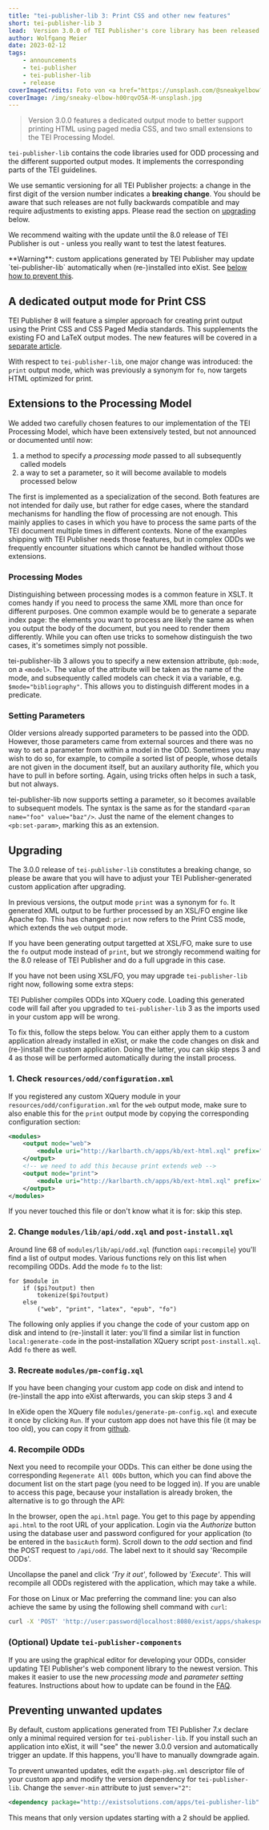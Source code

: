 ```yaml
---
title: "tei-publisher-lib 3: Print CSS and other new features"
short: tei-publisher-lib 3
lead:  Version 3.0.0 of TEI Publisher's core library has been released
author: Wolfgang Meier
date: 2023-02-12
tags:
    - announcements
    - tei-publisher
    - tei-publisher-lib
    - release
coverImageCredits: Foto von <a href="https://unsplash.com/@sneakyelbow?utm_source=unsplash&utm_medium=referral&utm_content=creditCopyText">Sneaky Elbow</a> auf <a href="https://unsplash.com/de/s/fotos/three?utm_source=unsplash&utm_medium=referral&utm_content=creditCopyText">Unsplash</a>
coverImage: /img/sneaky-elbow-h00rqvO5A-M-unsplash.jpg
--- 
```


> Version 3.0.0 features a dedicated output mode to better support printing HTML using paged media CSS, and two small extensions to the TEI Processing Model.

`tei-publisher-lib` contains the code libraries used for ODD processing and the different supported output modes. It implements the corresponding parts of the TEI guidelines.

<div class="alert alert-warning">
    <p>We use semantic versioning for all TEI Publisher projects: a change in the first digit of the version number indicates a <strong>breaking change</strong>. You should be aware that such releases are not fully backwards compatible and may require adjustments to existing apps. Please read the section on <a href="#upgrading">upgrading</a> below.</p>
    <p>We recommend waiting with the update until the 8.0 release of TEI Publisher is out - unless you really want to test the latest features.</p>
    <p>**Warning**: custom applications generated by TEI Publisher may update `tei-publisher-lib` automatically when (re-)installed into eXist. See <a href="#preventing-unwanted-updates">below how to prevent this</a>.</p>
</div>

## A dedicated output mode for Print CSS

TEI Publisher 8 will feature a simpler approach for creating print output using the Print CSS and CSS Paged Media standards. This supplements the existing FO and LaTeX output modes. The new features will be covered in a [separate article](../print-css). 

With respect to `tei-publisher-lib`, one major change was introduced: the `print` output mode, which was previously a synonym for `fo`, now targets HTML optimized for print.

## Extensions to the Processing Model

We added two carefully chosen features to our implementation of the TEI Processing Model, which have been extensively tested, but not announced or documented until now:

1. a method to specify a *processing mode* passed to all subsequently called models
2. a way to set a parameter, so it will become available to models processed below

The first is implemented as a specialization of the second. Both features are not intended for daily use, but rather for edge cases, where the standard mechanisms for handling the flow of processing are not enough. This mainly applies to cases in which you have to process the same parts of the TEI document multiple times in different contexts. None of the examples shipping with TEI Publisher needs those features, but in complex ODDs we frequently encounter situations which cannot be handled without those extensions.

### Processing Modes

Distinguishing between processing modes is a common feature in XSLT. It comes handy if you need to process the same XML more than once for different purposes. One common example would be to generate a separate index page: the elements you want to process are likely the same as when you output the body of the document, but you need to render them differently. While you can often use tricks to somehow distinguish the two cases, it's sometimes simply not possible.

tei-publisher-lib 3 allows you to specify a new extension attribute, `@pb:mode`, on a `<model>`. The value of the attribute will be taken as the name of the mode, and subsequently called models can check it via a variable, e.g. `$mode="bibliography"`. This allows you to distinguish different modes in a predicate.

### Setting Parameters

Older versions already supported parameters to be passed into the ODD. However, those parameters came from external sources and there was no way to set a parameter from within a model in the ODD. Sometimes you may wish to do so, for example, to compile a sorted list of people, whose details are not given in the document itself, but an auxilary authority file, which you have to pull in before sorting. Again, using tricks often helps in such a task, but not always.

tei-publisher-lib now supports setting a parameter, so it becomes available to subsequent models. The syntax is the same as for the standard `<param name="foo" value="baz"/>`. Just the name of the element changes to `<pb:set-param>`, marking this as an extension.

## Upgrading

The 3.0.0 release of `tei-publisher-lib` constitutes a breaking change, so please be aware that you will have to adjust your TEI Publisher-generated custom application after upgrading.

In previous versions, the output mode `print` was a synonym for `fo`. It generated XML output to be further processed by an XSL/FO engine like Apache fop. This has changed: `print` now refers to the Print CSS mode, which extends the `web` output mode. 
 
If you have been generating output targetted at XSL/FO, make sure to use the `fo` output mode instead of `print`, but we strongly recommend waiting for the 8.0 release of TEI Publisher and do a full upgrade in this case.

If you have not been using XSL/FO, you may upgrade `tei-publisher-lib` right now, following some extra steps:

TEI Publisher compiles ODDs into XQuery code. Loading this generated code will fail after you upgraded to `tei-publisher-lib` 3 as the imports used in your custom app will be wrong.

To fix this, follow the steps below. You can either apply them to a custom application already installed in eXist, or make the code changes on disk and (re-)install the custom application. Doing the latter, you can skip steps 3 and 4 as those will be performed automatically during the install process. 

### 1. Check `resources/odd/configuration.xml`

If you registered any custom XQuery module in your `resources/odd/configuration.xml` for the `web` output mode, make sure to also enable this for the `print` output mode by copying the corresponding configuration section:

```xml
<modules>
    <output mode="web">
        <module uri="http://karlbarth.ch/apps/kb/ext-html.xql" prefix="ext-html" at="xmldb:exist:///db/apps/kb/modules/ext-html.xql"/>
    </output>
    <!-- we need to add this because print extends web -->
    <output mode="print">
        <module uri="http://karlbarth.ch/apps/kb/ext-html.xql" prefix="ext-html" at="xmldb:exist:///db/apps/kb/modules/ext-html.xql"/>
    </output>
</modules>
```

If you never touched this file or don't know what it is for: skip this step.

### 2. Change `modules/lib/api/odd.xql` and `post-install.xql`

Around line 68 of `modules/lib/api/odd.xql` (function `oapi:recompile`) you'll find a list of output modes. Various functions rely on this list when recompiling ODDs. Add the mode `fo` to the list:

```xquery
for $module in
    if ($pi?output) then
        tokenize($pi?output)
    else
        ("web", "print", "latex", "epub", "fo")
```

The following only applies if you change the code of your custom app on disk and intend to (re-)install it later: you'll find a similar list in function `local:generate-code` in the post-installation XQuery script `post-install.xql`. Add `fo` there as well.

### 3. Recreate `modules/pm-config.xql`

<p class="alert alert-info">If you have been changing your custom app code on disk and intend to (re-)install the app into eXist afterwards, you can skip steps 3 and 4</p>

In eXide open the XQuery file `modules/generate-pm-config.xql` and execute it once by clicking `Run`. If your custom app does not have this file (it may be too old), you can copy it from [github](https://github.com/eeditiones/tei-publisher-app/blob/master/templates/basic/modules/generate-pm-config.xql).

### 4. Recompile ODDs

Next you need to recompile your ODDs. This can either be done using the corresponding `Regenerate All ODDs` button, which you can find above the document list on the start page (you need to be logged in). If you are unable to access this page, because your installation is already broken, the alternative is to go through the API:

In the browser, open the `api.html` page. You get to this page by appending `api.html` to the root URL of your application. Login via the *Authorize* button using the database user and password configured for your application (to be entered in the `basicAuth` form). Scroll down to the *odd* section and find the POST request to `/api/odd`. The label next to it should say 'Recompile ODDs'.

Uncollapse the panel and click *'Try it out'*, followed by *'Execute'*. This will recompile all ODDs registered with the application, which may take a while.

For those on Linux or Mac preferring the command line: you can also achieve the same by using the following shell command with `curl`:

```sh
curl -X 'POST' 'http://user:password@localhost:8080/exist/apps/shakespeare-pm/api/odd?check=false'
```

### (Optional) Update `tei-publisher-components`

If you are using the graphical editor for developing your ODDs, consider updating TEI Publisher's web component library to the newest version. This makes it easier to use the new *processing mode* and *parameter setting* features. Instructions about how to update can be found in the [FAQ](https://faq.teipublisher.com/webcomponents/version-upgrade/).

## Preventing unwanted updates

By default, custom applications generated from TEI Publisher 7.x declare only a minimal required version for `tei-publisher-lib`. If you install such an application into eXist, it will "see" the newer 3.0.0 version and automatically trigger an update. If this happens, you'll have to manually downgrade again.

To prevent unwanted updates, edit the `expath-pkg.xml` descriptor file of your custom app and modify the version dependency for `tei-publisher-lib`. Change the `semver-min` attribute to just `semver="2"`:

```xml
<dependency package="http://existsolutions.com/apps/tei-publisher-lib" semver="2"/>
```

This means that only version updates starting with a 2 should be applied.